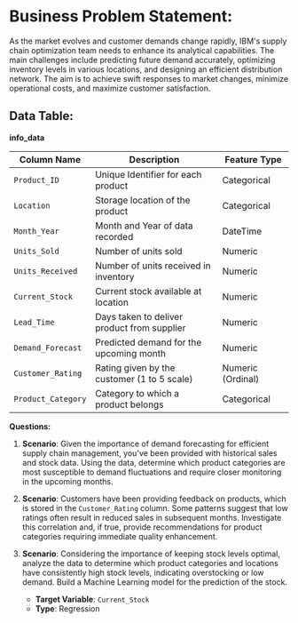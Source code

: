 # **Business Problem Statement:**  
As the market evolves and customer demands change rapidly, IBM's supply chain optimization team needs to enhance its analytical capabilities. The main challenges include predicting future demand accurately, optimizing inventory levels in various locations, and designing an efficient distribution network. The aim is to achieve swift responses to market changes, minimize operational costs, and maximize customer satisfaction.

## **Data Table:**

**info_data**

| Column Name       | Description                                    | Feature Type       |
|-------------------|------------------------------------------------|--------------------|
| `Product_ID`      | Unique Identifier for each product             | Categorical        |
| `Location`        | Storage location of the product                | Categorical        |
| `Month_Year`      | Month and Year of data recorded                | DateTime           |
| `Units_Sold`      | Number of units sold                           | Numeric            |
| `Units_Received`  | Number of units received in inventory          | Numeric            |
| `Current_Stock`   | Current stock available at location            | Numeric            |
| `Lead_Time`       | Days taken to deliver product from supplier    | Numeric            |
| `Demand_Forecast` | Predicted demand for the upcoming month        | Numeric            |
| `Customer_Rating` | Rating given by the customer (1 to 5 scale)    | Numeric (Ordinal)  |
| `Product_Category`| Category to which a product belongs             | Categorical        |

**Questions:**

1. **Scenario**: Given the importance of demand forecasting for efficient supply chain management, you've been provided with historical sales and stock data. Using the data, determine which product categories are most susceptible to demand fluctuations and require closer monitoring in the upcoming months.


2. **Scenario**: Customers have been providing feedback on products, which is stored in the `Customer_Rating` column. Some patterns suggest that low ratings often result in reduced sales in subsequent months. Investigate this correlation and, if true, provide recommendations for product categories requiring immediate quality enhancement.

3. **Scenario**: Considering the importance of keeping stock levels optimal, analyze the data to determine which product categories and locations have consistently high stock levels, indicating overstocking or low demand. Build a
Machine Learning model for the prediction of the stock.
    - **Target Variable**: `Current_Stock`
    - **Type**: Regression
